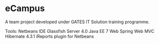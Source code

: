 # eCampus
A team project developed under GATES IT Solution training programme.

Tools:
Netbeans IDE
Glassfish Server 4.0
Java EE 7 Web
Spring Web MVC
Hibernate 4.3.1
iReports plugin for Netbeans
